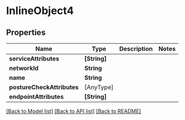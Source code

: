 # InlineObject4

## Properties
Name | Type | Description | Notes
------------ | ------------- | ------------- | -------------
**serviceAttributes** | **[String]** |  | 
**networkId** | **String** |  | 
**name** | **String** |  | 
**postureCheckAttributes** | [AnyType] |  | 
**endpointAttributes** | **[String]** |  | 

[[Back to Model list]](../README.md#documentation-for-models) [[Back to API list]](../README.md#documentation-for-api-endpoints) [[Back to README]](../README.md)


